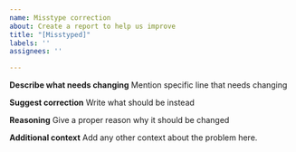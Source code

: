 ```yaml
---
name: Misstype correction
about: Create a report to help us improve
title: "[Misstyped]"
labels: ''
assignees: ''

---
```


**Describe what needs changing**
Mention specific line that needs changing

**Suggest correction**
Write what should be instead

**Reasoning**
Give a proper reason why it should be changed

**Additional context**
Add any other context about the problem here.
